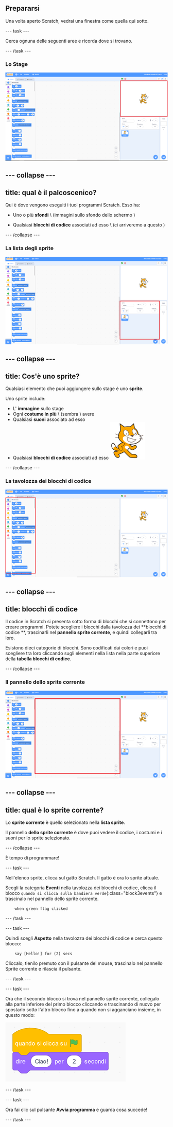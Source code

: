 ## Prepararsi

Una volta aperto Scratch, vedrai una finestra come quella qui sotto.

\--- task \---

Cerca ognuna delle seguenti aree e ricorda dove si trovano.

\--- /task \---

### Lo Stage

![Finestra Scratch con il palco evidenziato](images/hlStage.png)

## \--- collapse \---

## title: qual è il palcoscenico?

Qui è dove vengono eseguiti i tuoi programmi Scratch. Esso ha:

* Uno o più **sfondi** \ (immagini sullo sfondo dello schermo \)

* Qualsiasi **blocchi di codice** associati ad esso \ (ci arriveremo a questo \)

\--- /collapse \---

### La lista degli sprite

![Finestra di Scratch con l'elenco degli sprite evidenziato](images/hlSpriteList.png)

## \--- collapse \---

## title: Cos'è uno sprite?

Qualsiasi elemento che puoi aggiungere sullo stage è uno **sprite**.

Uno sprite include:

* L' **immagine** sullo stage
* Ogni **costume in più** \ (sembra \) avere
* Qualsiasi **suoni** associato ad esso
* Qualsiasi **blocchi di codice** associati ad esso ![](images/setup2.png)

\--- /collapse \---

### La tavolozza dei blocchi di codice

![Finestra di scratch con il pannello dei blocchi evidenziato](images/hlBlocksPalette.png)

## \--- collapse \---

## title: blocchi di codice

Il codice in Scratch si presenta sotto forma di blocchi che si connettono per creare programmi. Potete scegliere i blocchi dalla tavolozza dei **blocchi di codice **, trascinarli nel **pannello sprite corrente**, e quindi collegarli tra loro.

Esistono dieci categorie di blocchi. Sono codificati dai colori e puoi scegliere tra loro cliccando sugli elementi nella lista nella parte superiore della **tabella blocchi di codice**.

\--- /collapse \---

### Il pannello dello sprite corrente

![Finestra di Scratch con l'elenco degli sprite evidenziato](images/hlCurrentSpritePanel.png)

## \--- collapse \---

## title: qual è lo sprite corrente?

Lo **sprite corrente** è quello selezionato nella **lista sprite**.

Il pannello **dello sprite corrente** è dove puoi vedere il codice, i costumi e i suoni per lo sprite selezionato.

\--- /collapse \---

È tempo di programmare!

\--- task \---

Nell'elenco sprite, clicca sul gatto Scratch. Il gatto è ora lo sprite attuale.

Scegli la categoria **Eventi** nella tavolozza dei blocchi di codice, clicca il blocco `quando si clicca sulla bandiera verde`{:class="block3events"} e trascinalo nel pannello dello sprite corrente.

```blocks3
    when green flag clicked
```

\--- /task \---

\--- task \---

Quindi scegli **Aspetto** nella tavolozza dei blocchi di codice e cerca questo blocco:

```blocks3
    say [Hello!] for (2) secs
```

Cliccalo, tienilo premuto con il pulsante del mouse, trascinalo nel pannello Sprite corrente e rilascia il pulsante.

\--- /task \---

\--- task \---

Ora che il secondo blocco si trova nel pannello sprite corrente, collegalo alla parte inferiore del primo blocco cliccando e trascinando di nuovo per spostarlo sotto l'altro blocco fino a quando non si agganciano insieme, in questo modo:

![](images/setup3.png)

\--- /task \---

\--- task \---

Ora fai clic sul pulsante **Avvia programma** e guarda cosa succede!

\--- /task \---